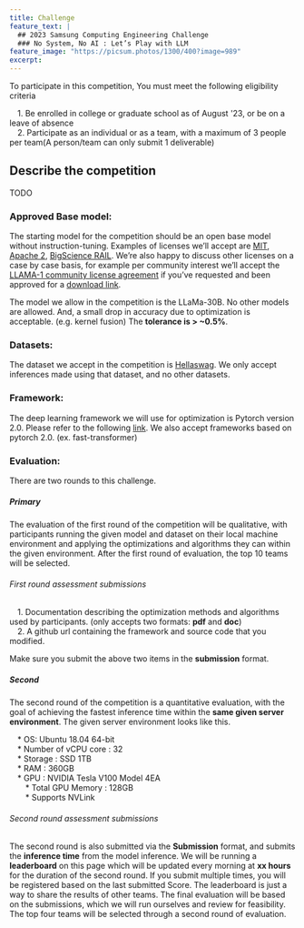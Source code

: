 ```yaml
---
title: Challenge
feature_text: |
  ## 2023 Samsung Computing Engineering Challenge
  ### No System, No AI : Let’s Play with LLM
feature_image: "https://picsum.photos/1300/400?image=989"
excerpt:
---
```


To participate in this competition, You must meet the following eligibility criteria

 1. Be enrolled in college or graduate school as of August '23, or be on a leave of absence  
 2. Participate as an individual or as a team, with a maximum of 3 people per team(A person/team can only submit 1 deliverable)  

## Describe the competition

TODO

### Approved Base model:

The starting model for the competition should be an open base model without instruction-tuning. Examples of licenses we’ll accept are [MIT](https://spdx.org/licenses/MIT.html "MIT"), [Apache 2](https://www.apache.org/licenses/LICENSE-2.0 "Apache 2"), [BigScience RAIL](https://bigscience.huggingface.co/blog/the-bigscience-rail-license "BigScience RAIL"). We’re also happy to discuss other licenses on a case by case basis, for example per community interest we’ll accept the [LLAMA-1 community license agreement](https://github.com/facebookresearch/llama/blob/main/LICENSE "LLAMA community license agreement") if you’ve requested and been approved for a [download link](https://docs.google.com/forms/d/e/1FAIpQLSfqNECQnMkycAp2jP4Z9TFX0cGR4uf7b_fBxjY_OjhJILlKGA/viewform/ "download link").

The model we allow in the competition is the LLaMa-30B. No other models are allowed. And, a small drop in accuracy due to optimization is acceptable. (e.g. kernel fusion) The **tolerance is > ~0.5%**.

### Datasets:

The dataset we accept in the competition is [Hellaswag](https://huggingface.co/datasets/hellaswag). We only accept inferences made using that dataset, and no other datasets.

### Framework:
The deep learning framework we will use for optimization is Pytorch version 2.0. Please refer to the following [link](https://github.com/pytorch/pytorch/tree/v2.0.0). We also accept frameworks based on pytorch 2.0. (ex. fast-transformer)

### Evaluation:

There are two rounds to this challenge.

##### Primary

The evaluation of the first round of the competition will be qualitative, with participants running the given model and dataset on their local machine environment and applying the optimizations and algorithms they can within the given environment. After the first round of evaluation, the top 10 teams will be selected.

###### First round assessment submissions

 1. Documentation describing the optimization methods and algorithms used by participants. (only accepts two formats: **pdf** and **doc**)  
 2. A github url containing the framework and source code that you modified.

Make sure you submit the above two items in the **submission** format.

##### Second

The second round of the competition is a quantitative evaluation, with the goal of achieving the fastest inference time within the **same given server environment**. The given server environment looks like this.

 * OS: Ubuntu 18.04 64-bit  
 * Number of vCPU core : 32  
 * Storage : SSD 1TB  
 * RAM : 360GB  
 * GPU : NVIDIA Tesla V100 Model 4EA  
  * Total GPU Memory : 128GB  
  * Supports NVLink

###### Second round assessment submissions

The second round is also submitted via the **Submission** format, and submits the **inference time** from the model inference. We will be running a **leaderboard** on this page which will be updated every morning at **xx hours** for the duration of the second round. If you submit multiple times, you will be registered based on the last submitted Score. The leaderboard is just a way to share the results of other teams. The final evaluation will be based on the submissions, which we will run ourselves and review for feasibility. The top four teams will be selected through a second round of evaluation.